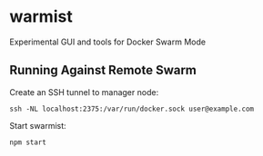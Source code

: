 # warmist

Experimental GUI and tools for Docker Swarm Mode

## Running Against Remote Swarm

Create an SSH tunnel to manager node:

	ssh -NL localhost:2375:/var/run/docker.sock user@example.com

Start swarmist:

	npm start
